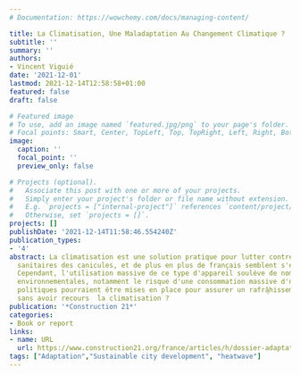 ```yaml
---
# Documentation: https://wowchemy.com/docs/managing-content/

title: La Climatisation, Une Maladaptation Au Changement Climatique ?
subtitle: ''
summary: ''
authors:
- Vincent Viguié
date: '2021-12-01'
lastmod: 2021-12-14T12:58:58+01:00
featured: false
draft: false

# Featured image
# To use, add an image named `featured.jpg/png` to your page's folder.
# Focal points: Smart, Center, TopLeft, Top, TopRight, Left, Right, BottomLeft, Bottom, BottomRight.
image:
  caption: ''
  focal_point: ''
  preview_only: false

# Projects (optional).
#   Associate this post with one or more of your projects.
#   Simply enter your project's folder or file name without extension.
#   E.g. `projects = ["internal-project"]` references `content/project/deep-learning/index.md`.
#   Otherwise, set `projects = []`.
projects: []
publishDate: '2021-12-14T11:58:46.554240Z'
publication_types:
- '4'
abstract: La climatisation est une solution pratique pour lutter contre les impacts
  sanitaires des canicules, et de plus en plus de français semblent s'équiper de climatiseurs.
  Cependant, l'utilisation massive de ce type d'appareil soulève de nombreuses questions
  environnementales, notamment le risque d'une consommation massive d'ńergie. Quelles
  politiques pourraient être mises en place pour assurer un rafrâ̧hissement urbain
  sans avoir recours  ̀la climatisation ?
publication: '*Construction 21*'
categories:
- Book or report
links:
- name: URL
  url: https://www.construction21.org/france/articles/h/dossier-adaptation-la-climatisation-une-maladaptation-au-changement-climatique.html?n=20211214084325
tags: ["Adaptation","Sustainable city development", "heatwave"]
---
```


